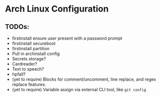 # Arch Linux Configuration

## TODOs:
- firstinstall ensure user present with a password prompt
- firstinstall secureboot
- firstinstall partition
- Pull in archinstall config
- Secrets storage?
- Cardreader?
- Text to speech?
- hpfall?
- (yet to require) Blocks for comment/uncomment, line replace, and regex
replace features.
- (yet to require) Variable assign via external CLI tool, like `git config`

